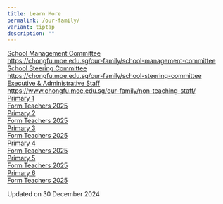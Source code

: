 ```yaml
---
title: Learn More
permalink: /our-family/
variant: tiptap
description: ""
---
```

<p></p>
<div class="isomer-card-grid"><a rel="noopener noreferrer nofollow" href="https://chongfu.moe.edu.sg/our-family/school-management-committee/" class="isomer-card"><div class="isomer-card-body"><div class="isomer-card-title">School Management Committee</div><div class="isomer-card-link">https://chongfu.moe.edu.sg/our-family/school-management-committee</div></div></a>
<a rel="noopener noreferrer nofollow" href="https://chongfu.moe.edu.sg/our-family/school-steering-committee" class="isomer-card">
<div class="isomer-card-body">
<div class="isomer-card-title">School Steering Committee</div>
<div class="isomer-card-link">https://chongfu.moe.edu.sg/our-family/school-steering-committee</div>
</div>
</a><a rel="noopener noreferrer nofollow" href="https://www.chongfu.moe.edu.sg/our-family/non-teaching-staff/" class="isomer-card"><div class="isomer-card-body"><div class="isomer-card-title">Executive &amp; Administrative Staff</div><div class="isomer-card-link">https://www.chongfu.moe.edu.sg/our-family/non-teaching-staff/</div></div></a>
<a rel="noopener noreferrer nofollow" href="https://chongfu.moe.edu.sg/primary-1/" class="isomer-card">
<div class="isomer-card-body">
<div class="isomer-card-title">Primary 1</div>
<div class="isomer-card-link">Form Teachers 2025</div>
</div>
</a><a rel="noopener noreferrer nofollow" href="https://chongfu.moe.edu.sg/primary-2/" class="isomer-card"><div class="isomer-card-body"><div class="isomer-card-title">Primary 2</div><div class="isomer-card-link">Form Teachers 2025</div></div></a>
<a rel="noopener noreferrer nofollow" href="https://chongfu.moe.edu.sg/primary-3/" class="isomer-card">
<div class="isomer-card-body">
<div class="isomer-card-title">Primary 3</div>
<div class="isomer-card-link">Form Teachers 2025</div>
</div>
</a><a rel="noopener noreferrer nofollow" href="https://chongfu.moe.edu.sg/primary-4/" class="isomer-card"><div class="isomer-card-body"><div class="isomer-card-title">Primary 4</div><div class="isomer-card-link">Form Teachers 2025</div></div></a>
<a rel="noopener noreferrer nofollow" href="https://chongfu.moe.edu.sg/primary-5/" class="isomer-card">
<div class="isomer-card-body">
<div class="isomer-card-title">Primary 5</div>
<div class="isomer-card-link">Form Teachers 2025</div>
</div>
</a><a rel="noopener noreferrer nofollow" href="https://chongfu.moe.edu.sg/primary-6/" class="isomer-card"><div class="isomer-card-body"><div class="isomer-card-title">Primary 6</div><div class="isomer-card-link">Form Teachers 2025</div></div></a>
</div>
<p>Updated on 30 December 2024</p>